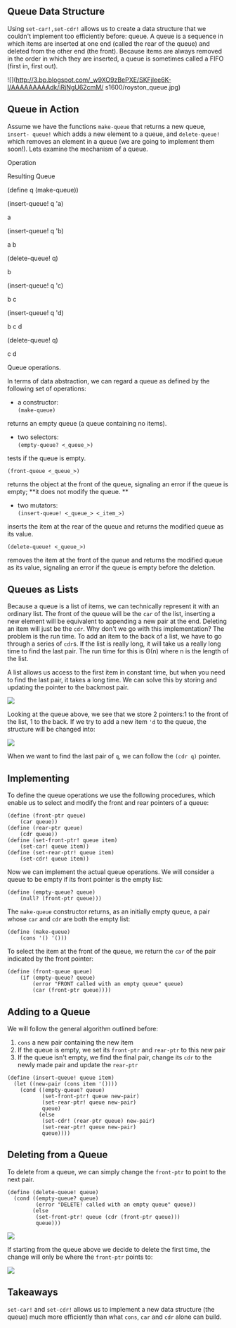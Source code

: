 ## Queue Data Structure

Using `set-car!,set-cdr!` allows us to create a data structure that we
couldn't implement too efficiently before: queue. A queue is a sequence in
which items are inserted at one end (called the rear of the queue) and deleted
from the other end (the front). Because items are always removed in the order
in which they are inserted, a queue is sometimes called a FIFO (first in,
first out).

![](http://3.bp.blogspot.com/_w9XO9zBePXE/SKFjlee6K-I/AAAAAAAAAdk/iRjNgU62cmM/
s1600/royston_queue.jpg)

## Queue in Action

Assume we have the functions `make-queue` that returns a new queue, `insert-
queue!` which adds a new element to a queue, and `delete-queue!` which removes
an element in a queue (we are going to implement them soon!). Lets examine the
mechanism of a queue.

Operation

Resulting Queue

(define q (make-queue))

(insert-queue! q 'a)

a

(insert-queue! q 'b)

a b

(delete-queue! q)

b

(insert-queue! q 'c)

b c

(insert-queue! q 'd)

b c d

(delete-queue! q)

c d

Queue operations.

In terms of data abstraction, we can regard a queue as defined by the
following set of operations:

  * a constructor:  
`(make-queue)`

returns an empty queue (a queue containing no items).

  * two selectors:  
`(empty-queue? <_queue_>)`

tests if the queue is empty.

`(front-queue <_queue_>)`

returns the object at the front of the queue, signaling an error if the queue
is empty; **it does not modify the queue. **

  * two mutators:  
`(insert-queue! <_queue_> <_item_>)`

inserts the item at the rear of the queue and returns the modified queue as
its value.

`(delete-queue! <_queue_>)`

removes the item at the front of the queue and returns the modified queue as
its value, signaling an error if the queue is empty before the deletion.

## Queues as Lists

Because a queue is a list of items, we can technically represent it with an
ordinary list. The front of the queue will be the `car` of the list, inserting
a new element will be equivalent to appending a new pair at the end. Deleting
an item will just be the `cdr`. Why don't we go with this implementation? The
problem is the run time. To add an item to the back of a list, we have to go
through a series of `cdr`s. If the list is really long, it will take us a
really long time to find the last pair. The run time for this is Θ(n) where n
is the length of the list.

A list allows us access to the first item in constant time, but when you need
to find the last pair, it takes a long time. We can solve this by storing and
updating the pointer to the backmost pair.

![](http://mitpress.mit.edu/sicp/full-text/book/ch3-Z-G-19.gif)

Looking at the queue above, we see that we store 2 pointers:1 to the front of
the list, 1 to the back. If we try to add a new item `'d` to the queue, the
structure will be changed into:

![](http://mitpress.mit.edu/sicp/full-text/book/ch3-Z-G-20.gif)

When we want to find the last pair of `q`, we can follow the `(cdr q)`
pointer.

## Implementing

To define the queue operations we use the following procedures, which enable
us to select and modify the front and rear pointers of a queue:

    
    (define (front-ptr queue)
        (car queue))
    (define (rear-ptr queue)
        (cdr queue))
    (define (set-front-ptr! queue item)
        (set-car! queue item))
    (define (set-rear-ptr! queue item)
        (set-cdr! queue item))
    

Now we can implement the actual queue operations. We will consider a queue to
be empty if its front pointer is the empty list:

    
    (define (empty-queue? queue)
        (null? (front-ptr queue)))
    

The `make-queue` constructor returns, as an initially empty queue, a pair
whose `car` and `cdr` are both the empty list:

    
    (define (make-queue)
        (cons '() '()))
    

To select the item at the front of the queue, we return the `car` of the pair
indicated by the front pointer:

    
    (define (front-queue queue)
        (if (empty-queue? queue)
            (error "FRONT called with an empty queue" queue)
            (car (front-ptr queue))))
    

## Adding to a Queue

We will follow the general algorithm outlined before:

  1. `cons` a new pair containing the new item
  2. If the queue is empty, we set its `front-ptr` and `rear-ptr` to this new pair
  3. If the queue isn't empty, we find the final pair, change its `cdr` to the newly made pair and update the `rear-ptr`
    
    
    (define (insert-queue! queue item)
      (let ((new-pair (cons item '())))
        (cond ((empty-queue? queue)
               (set-front-ptr! queue new-pair)
               (set-rear-ptr! queue new-pair)
               queue)
              (else
               (set-cdr! (rear-ptr queue) new-pair)
               (set-rear-ptr! queue new-pair)
               queue)))) 
    

## Deleting from a Queue

To delete from a queue, we can simply change the `front-ptr` to point to the
next pair.

    
    
    (define (delete-queue! queue)
      (cond ((empty-queue? queue)
             (error "DELETE! called with an empty queue" queue))
            (else
             (set-front-ptr! queue (cdr (front-ptr queue)))
             queue))) 
    

![](http://mitpress.mit.edu/sicp/full-text/book/ch3-Z-G-20.gif)

If starting from the queue above we decide to delete the first time, the
change will only be where the `front-ptr` points to:

![](http://mitpress.mit.edu/sicp/full-text/book/ch3-Z-G-21.gif)

## Takeaways

`set-car!` and `set-cdr!` allows us to implement a new data structure (the
queue) much more efficiently than what `cons`, `car` and `cdr` alone can
build.

